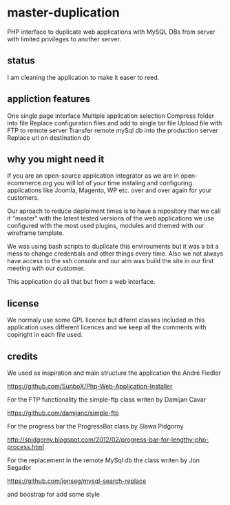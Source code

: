 master-duplication
==================
PHP interface to duplicate web applications with MySQL DBs from server with limited privileges to another server.

status
------------
I am cleaning the application to make it easer to reed.


appliction features
------------
One single page interface
Multiple application selection
Compress folder into file
Replace configuration files and add to single tar file
Upload file with FTP to remote server
Transfer remote mySql db into the production server
Replace url on destination db


why you might need it
------------
If you are an open-source application integrator as we are in open-ecommerce.org you will lot of your time instaling and configuring applications like Joomla, Magento, WP etc. over and over again for your customers.

Our aproach to reduce deploiment times is to have a repository that we call it "master" with the latest tested versions of the web applications we use configured with the most used plugins, modules and themed with our wireframe template.

We was using bash scripts to duplicate this envirouments but it was a bit a mess to change credentials and other things every time.  Also we not always have access to the ssh console and our aim was build the site in our first meeting with our customer.

This application do all that but from a web interface.

license
------------
We normaly use some GPL licence but difernt classes included in this application uses different licences and we keep all the comments with copiright in each file used.

credits
------------
We used as inspiration and main structure the application the André Fiedler

https://github.com/SunboX/Php-Web-Application-Installer

For the FTP functionality the simple-ftp class writen by Damijan Cavar

https://github.com/damijanc/simple-ftp

For the progress bar the ProgressBar class by Slawa Pidgorny

http://spidgorny.blogspot.com/2012/02/progress-bar-for-lengthy-php-process.html

For the replacement in the remote MySql db the class writen by Jon Segador

https://github.com/jonseg/mysql-search-replace

and boostrap for add some style











